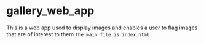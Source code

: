 # gallery_web_app
This is a web app used to display images and enables a user to flag images that are of interest to them
``The main file is index.html
``